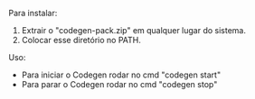 Para instalar:
1. Extrair o "codegen-pack.zip" em qualquer lugar do sistema.
2. Colocar esse diretório no PATH.

Uso:
* Para iniciar o Codegen rodar no cmd "codegen start"
* Para parar o Codegen rodar no cmd "codegen stop"